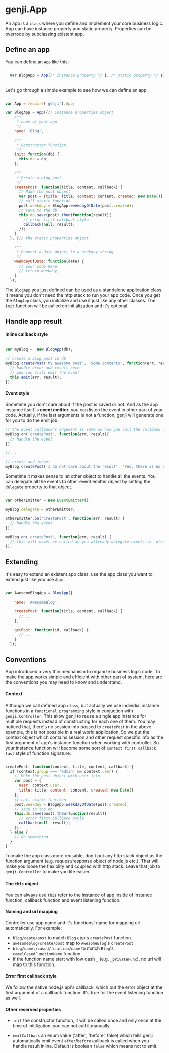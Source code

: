 genji.App
=========

An app is a `class` where you define and implement your core business logic. App can have instance property and static property. Properties can be overrode by subclassing existent app.

## Define an app

You can define an `App` like this:

```javascript

  var BlogApp = App(/* instance property */ i, /* static property */ s);
 
```
Let's go through a simple example to see how we can define an app.

```javascript

var App = require('genji').App;

var BlogApp = App({// instance properties object
    /**
     * name of your app
     */
    name: 'Blog',
    
    /**
     * Constructor function
     */
    init: function(db) {
      this.db = db;
    },

    /**
     * Create a blog post
     */
    createPost: function(title, content, callback) {
      // Make the post object
      var post = {title: title, content: content, created: new Date()};
      // call static function
      post.weekday = BlogApp.weekdayOfDate(post.created);
      // save to the db
      this.db.save(post).then(function(result){
        // error first callback style
        callback(null, result);
      });
    }
  }, {// the static properties object

    /**
     * Convert a date object to a weekday string
     */
    weekdayOfDate: function(date) {
      // your code here
      // return weekday;
    }
  });

```

The `BlogApp` you just defined can be used as a standalone application class. It means you don't need the http stack to run your app code. Once you get the `BlogApp` class, you initialize and use it just like any other classes. The `init` function will be called on initialization and it's optional.

## Handle app result

#### Inline callback style

```javascript

var myBlog =  new BlogApp(db);

// create a blog post in db
myBlog.createPost('My awesome post', 'Some contents', function(err, result) {
  // handle error and result here
  // you can still emit the event
  this.emit(err, result);
});

```

#### Event style

Sometime you don't care about if the post is saved or not. And as the app instance itself is **event emitter**, you can listen the event in other part of your code. Actually, if the last arguments is not a function, genji will generate one for you to do the emit job.


```javascript
// the event callback's argument is same as how you call the callback in the `createPost` function
myBlog.on('createPost', function(err, result){
  // handle the event  
});

//...

// create and forget
myBlog.createPost('I do not care about the result', 'Yes, there is no callback after me.');
```

Sometime it makes sense to let other object to handle all the events. You can delegate all the events to other event emitter object by setting the `delegate` property to that object.

```javascript

var otherEmitter = new EventEmitter();

myBlog.delegate = otherEmitter;

otherEmitter.on('createPost', function(err, result) {
  // handle the event
});

myBlog.on('createPost', function(err, result) {
  // this will never be called as you allready delegate events to `otherEmitter`
});

```

## Extending

It's easy to extend an existent app class, use the app class you want to extend just like you use `App`:

```javascript

var AwesomeBlogApp = BlogApp({
    
    name: 'AwesomeBlog',

    createPost: function(title, content, callback) {
      // ...
    },

    getPost: function(id, callback) {
      // ...
    }
  });

```

## Conventions

App introduced a very thin mechanism to organize business logic code. To make the app works simple and efficient with other part of system, here are the conventions you may need to know and understand.

#### Context

Although we call defined app `class`, but actually we use individial instance functions in a `functional programming` style in conjuction with `genji.Controller`. This allow genji to reuse a single app instance for multiple requests instead of constructing for each one of them. You may noticed that, there's no session info passed to `createPost` in the above example, this is not possible in a real world application. So we put the context object which contains session and other request specific info as the first argument of app's instance function when working with controller. So your instance function will become some sort of `context first callback last` style of function signature:

```javascript

createPost: function(context, title, content, callback) {
  if (context.group === 'admin' && context.user) {
    // Make the post object with user info
    var post = {
      user: context.user,
      title: title, content: content, created: new Date()
    };
    // call static function
    post.weekday = BlogApp.weekdayOfDate(post.created);
    // save to the db
    this.db.save(post).then(function(result){
      // error first callback style
      callback(null, result);
    });
  } else {
    // do something
  }
}

```

To make the app class more reusable, don't put any http stack object as the function argument (e.g. request/response object of node.js etc.). That will make you loose the flexiblity and coupled with http stack.
Leave that job to `genji.Controller` to make you life easier.

#### The `this` object

You can always use `this` refer to the instance of app inside of instance function, callback function and event listening function.


#### Naming and url mapping

Controller use app name and it's functions' name for mapping url automatically. For example:

 - `blog/ceate/post` to match `Blog` app's `createPost` function.
 - `awesomeblog/create/post` map to `AwesomeBlog`'s `createPost`.
 - `blog/camel/cased/function/name` to match `Blog`'s `camelCasedFunctionName` function.
 - if the function name start with low dash `_` (e.g. `_privateFunc`), no url will map to this function.

#### Error first callback style

We follow the native node.js api's callback, which put the error object at the first argument of a callback function. It's true for the event listening function as well.

#### Other reserved properties

- `init` the constructor function, it will be called once and only once at the time of initilization, you can not call it manually.

- `emitCallback` an enum value ('after', 'before', false) which tells genji automatically emit event `after`/`before` callback is called when you handle result inline. Default is boolean `false` which means not to emit.


